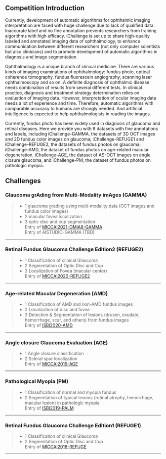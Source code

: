## Competition Introduction

Currently, development of automatic algorithms for ophthalmic imaging interpretation are faced with huge challenge due to lack of qualified data. Inaccurate label and no fine annotation prevents researchers from training algorithms with high efficacy. iChallenge is set up to share high-quality labeled and annotated imaging data of ophthalmology, to enhance communication between different researchers (not only computer scientists but also clinicians) and to promote development of automatic algorithms in diagnosis and image segmentation.

Ophthalmology is a unique branch of clinical medicine. There are various kinds of imaging examinations of ophthalmology: fundus photo, optical coherence tomography, fundus fluorescein angiography, scanning laser ophthalmoscopy and so on. A definite diagnosis of ophthalmic disease needs combination of results from several different tests. In clinical practice, diagnosis and treatment strategy determination relies on evaluation of imaging data. However, interpretation of ocular imaging data needs a lot of experience and time. Therefore, automatic algorithms with comparable accuracy to humans are strongly needed. And artificial intelligence is expected to help ophthalmologists in reading the images.

Currently, fundus photo has been widely used in diagnosis of glaucoma and retinal diseases. Here we provide you with 6 datasets with fine annotations and labels, including iChallenge-GAMMA, the datasets of 3D OCT images and 2D fundus color images on glaucoma; iChallenge-REFUGE1 and iChallenge-REFUGE2, the datasets of fundus photos on glaucoma; iChallenge-AMD, the dataset of fundus photos on age-related macular degeneration, iChallenge-AGE, the dataset of AS-OCT images on angle closure glaucoma, and iChallenge-PM, the dataset of fundus photos on pathologic myopia.

## Challenges

### Glaucoma grAding from Multi-Modality imAges (GAMMA)  
> * 1 glaucoma grading using multi-modality data (OCT images and fundus color images)
> * 2 macular fovea localization
> * 3 optic disc and cup segmentation   
Entry of [MICCAI2021-OMIA8-GAMMA](https://gamma.grand-challenge.org/Home/)  
Entry of AISTUDIO-GAMMA (TBD)  
------

### Retinal Fundus Glaucoma  Challenge  Edition2 (REFUGE2)  
> * 1 Classification of clinical Glaucoma
> * 2 Segmentation of Optic Disc and Cup
> * 3 Localization of Fovea (macular center)  
Entry of [MICCAI2020-REFUGE2](https://refuge.grand-challenge.org/Home2020/)  
------

### Age-related Macular Degeneration (AMD)  
> * 1 Classification of AMD and non-AMD fundus images
> * 2 Localization of disc and fovea
> * 3 Detection & Segmentation of lesions (drusen, exudate, hemorrhage, scar, and others) from fundus images  
Entry of [ISBI2020-AMD](https://amd.grand-challenge.org/)  
------

### Angle closure Glaucoma Evaluation (AGE)  
> * 1 Angle closure classification
> * 2 Scleral spur localization   
Entry of [MICCAI2019-AGE](https://age.grand-challenge.org/) 
------

### Pathological Myopia (PM)  
> * 1 Classification of normal and myopia fundus
> * 2 Segmentation of typical lesions (retinal atrophy, hemorrhage, macular lesion) in pathologic myopia  
Entry of [ISBI2019-PALM](https://palm.grand-challenge.org/)   <br/>
------

### Retinal Fundus Glaucoma  Challenge  Edition1 (REFUGE1)  
> * 1 Classification of clinical Glaucoma
> * 2 Segmentation of Optic Disc and Cup  
Entry of [MICCAI2018-REFUGE](https://refuge.grand-challenge.org/REFUGE2018/)  <br/>
------
